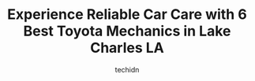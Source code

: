 ---
layout: ampstory
image: https://images.unsplash.com/photo-1492144534655-ae79c964c9d7?ixlib=rb-4.0.3&ixid=MnwxMjA3fDB8MHxwaG90by1wYWdlfHx8fGVufDB8fHx8&auto=format&fit=crop&w=640&h=853&q=80
author: techidn
featured: false
description: When it comes to finding reliable automotive experts in Lake Charles LA, USA, look no further than the 6 best Toyota Mechanic in the area. With their exceptional skills and dedication to pro
title: Experience Reliable Car Care with 6 Best Toyota Mechanics in Lake Charles LA
cover:
   title: Experience Reliable Car Care with 6 Best Toyota Mechanics in Lake Charles LA
   subtitle: Rickpate
   background: https://images.unsplash.com/photo-1492144534655-ae79c964c9d7?ixlib=rb-4.0.3&ixid=MnwxMjA3fDB8MHxwaG90by1wYWdlfHx8fGVufDB8fHx8&auto=format&fit=crop&w=640&h=853&q=80

pages: 
 - layout: thirds
   top: <h1>#1 Toyota ServiceCenter</h1>
   bottom: "<p>We had excellent service!  From the moment we pulled in until we left it was the best experience weve ever had getting our car serviced.  They have a snack bar where eve</p>"
   background: https://www.knot35.com/toplist/wp-content/uploads/2023/06/best-toyota-mechanic-1-in-lake-charles-la-1685836364.jpeg
   backgroundblur: true
 - layout: thirds
   top: <h1>#2 European Automotive LLC</h1>
   bottom: "<p>526 Ryan St, Lake Charles, LA 70601, United States</p>"
   background: https://www.knot35.com/toplist/wp-content/uploads/2023/06/best-toyota-mechanic-2-in-lake-charles-la-1685836365.jpeg
   cta:
      link: https://www.knot35.com/toplist/experience-reliable-car-care-with-6-best-toyota-mechanics-in-lake-charles-la/
      text: Experience Reliable Car Care with 6 Best Toyota Mechanics in Lake Charles LA
 - layout: thirds
   top: <h1>#3 Lake Area Auto Clinic</h1>
   bottom: "<p>202 W Sallier St, Lake Charles, LA 70601, United States</p>"
   background: https://www.knot35.com/toplist/wp-content/uploads/2023/06/best-toyota-mechanic-3-in-lake-charles-la-1685836365.jpeg
   cta:
      link: https://www.knot35.com/toplist/experience-reliable-car-care-with-6-best-toyota-mechanics-in-lake-charles-la/
      text: Experience Reliable Car Care with 6 Best Toyota Mechanics in Lake Charles LA
 - layout: thirds
   top: <h1>#4 Super Tech Automotive</h1>
   bottom: "<p>3740 Nelson Rd, Lake Charles, LA 70605, United States</p>"
   background: https://images.unsplash.com/photo-1595364397663-fca4f075d796?ixlib=rb-4.0.3&ixid=MnwxMjA3fDB8MHxwaG90by1wYWdlfHx8fGVufDB8fHx8&auto=format&fit=crop&w=640&h=853&q=80
   cta:
      link: https://www.knot35.com/toplist/experience-reliable-car-care-with-6-best-toyota-mechanics-in-lake-charles-la/
      text: Experience Reliable Car Care with 6 Best Toyota Mechanics in Lake Charles LA
 - layout: thirds
   top: <h1>#5 Toyota Parts</h1>
   bottom: "<p>3905 Gerstner Memorial Blvd, Lake Charles, LA 70607, United States</p>"
   background: https://images.unsplash.com/photo-1608411404720-c8f0417bcdba?ixlib=rb-4.0.3&ixid=MnwxMjA3fDB8MHxwaG90by1wYWdlfHx8fGVufDB8fHx8&auto=format&fit=crop&w=640&h=853&q=80
   cta:
      link: https://www.knot35.com/toplist/experience-reliable-car-care-with-6-best-toyota-mechanics-in-lake-charles-la/
      text: Experience Reliable Car Care with 6 Best Toyota Mechanics in Lake Charles LA

 - layout: thirds
   middle: Continue reading...
   background: https://images.unsplash.com/photo-1564951434112-64d74cc2a2d7?ixlib=rb-4.0.3&ixid=MnwxMjA3fDB8MHxwaG90by1wYWdlfHx8fGVufDB8fHx8&auto=format&fit=crop&w=640&h=853&q=80
   cta:
      link: https://www.knot35.com/toplist/experience-reliable-car-care-with-6-best-toyota-mechanics-in-lake-charles-la/
      text: Experience Reliable Car Care with 6 Best Toyota Mechanics in Lake Charles LA
      
---
